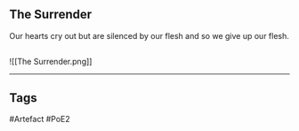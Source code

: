 ## The Surrender
Our hearts cry out
but are silenced by our flesh
and so we give up our flesh.
##
![[The Surrender.png]]

---
## Tags
#Artefact
#PoE2
